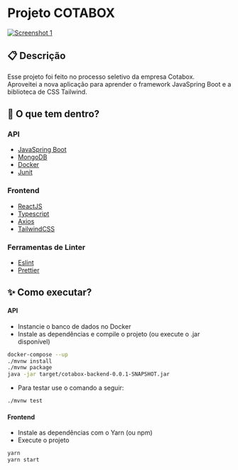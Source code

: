 # Projeto COTABOX

[![Screenshot 1](https://raw.githubusercontent.com/arthur-mts/challengeCotabox/master/screenshots/1.png "Screenshot 1")]( https://raw.githubusercontent.com/arthur-mts/challengeCotabox/master/screenshots/1.png "Screenshot 1")
## :clipboard: Descrição
Esse projeto foi feito no processo seletivo da empresa Cotabox.  
Aproveitei a nova aplicação para aprender o framework JavaSpring Boot e a biblioteca de CSS Tailwind.

## 🧐 O que tem dentro?

### API

- [JavaSpring Boot](https://spring.io/projects/spring-boot)
- [MongoDB](https://github.com/mongodb/mongo)
- [Docker](https://docs.docker.com/compose/install/)
- [Junit](https://junit.org/junit5/)

### Frontend
- [ReactJS](https://pt-br.reactjs.org/)
- [Typescript](https://www.typescriptlang.org)
- [Axios](https://www.npmjs.com/package/axios)
- [TailwindCSS](https://tailwindcss.com/)


### Ferramentas de Linter
- [Eslint](https://eslint.org/)
- [Prettier](https://prettier.io/)

## :sparkles: Como executar?

#### API
- Instancie o banco de dados no Docker
- Instale as dependências e compile o projeto (ou execute o .jar disponível)
```sh
docker-compose --up
./mvnw install
./mvnw package
java -jar target/cotabox-backend-0.0.1-SNAPSHOT.jar
```
- Para testar use o comando a seguir:
```sh
./mvnw test
```

#### Frontend
- Instale as dependências com o Yarn (ou npm)
- Execute o projeto
```sh
yarn
yarn start
```
